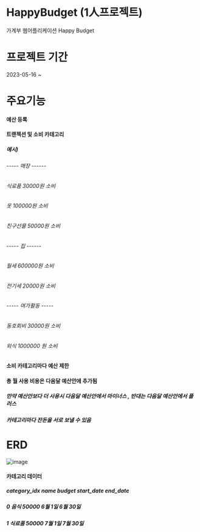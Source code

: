 # HappyBudget (1人프로젝트)
가계부 웹어플리케이션 Happy Budget 

# 프로젝트 기간
2023-05-16 ~ 

# 주요기능 
#### 예산 등록
#### 트랜젝션 및 소비 카테고리 
##### 예시) 
###### ----- 매장 ------  
###### 식료품 30000원 소비 
###### 옷 100000원 소비 
###### 친구선물 50000원 소비
###### ----- 집 ------
###### 월세 600000원 소비
###### 전기세 20000원 소비 
###### ----- 여가활동 -----
###### 동호회비 30000원 소비 
###### 외식 1000000 원 소비
#### 소비 카테고리마다 예산 제한
#### 총 월 사용 비용은 다음달 예산안에 추가됨 
##### 만약 예산안보다 더 사용시 다음달 예산안에서 마이너스 , 반대는 다음달 예산안에서 플러스 
##### 카테고리마다 잔돈을 서로 보낼 수 있음 

# ERD

![image](https://github.com/puddingForever/HappyBudget/assets/126591306/ce04a1aa-a735-49ff-85bc-6d22f0720739)


#### 카테고리 데이터 
##### category_idx  name   budget  start_date  end_date 
##### 0   음식   50000  6월 1일  6월 30일
##### 1   식료품   50000  7월 1일  7월 30일



